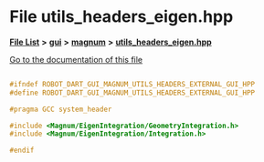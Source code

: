 

# File utils\_headers\_eigen.hpp

[**File List**](files.md) **>** [**gui**](dir_6a9d4b7ec29c938d1d9a486c655cfc8a.md) **>** [**magnum**](dir_5d18adecbc10cabf3ca51da31f2acdd1.md) **>** [**utils\_headers\_eigen.hpp**](utils__headers__eigen_8hpp.md)

[Go to the documentation of this file](utils__headers__eigen_8hpp.md)

```C++

#ifndef ROBOT_DART_GUI_MAGNUM_UTILS_HEADERS_EXTERNAL_GUI_HPP
#define ROBOT_DART_GUI_MAGNUM_UTILS_HEADERS_EXTERNAL_GUI_HPP

#pragma GCC system_header

#include <Magnum/EigenIntegration/GeometryIntegration.h>
#include <Magnum/EigenIntegration/Integration.h>

#endif

```

